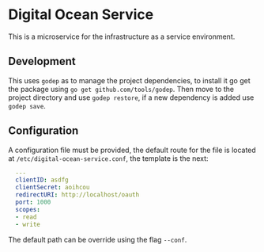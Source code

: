 # Digital Ocean Service

This is a microservice for the infrastructure as a service environment.

## Development

This uses `godep` as to manage the project dependencies, to install it go get the package using `go get github.com/tools/godep`. Then move to the project directory and use `godep restore`, if a new dependency is added use `godep save`.

## Configuration

A configuration file must be provided, the default route for the file is located at `/etc/digital-ocean-service.conf`, the template is the next:

````yaml
  ---
  clientID: asdfg
  clientSecret: aoihcou
  redirectURI: http://localhost/oauth
  port: 1000
  scopes:
  - read
  - write
````

The default path can be override using the flag `--conf`.
